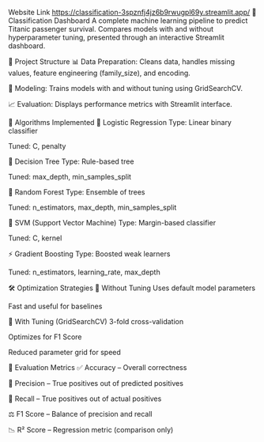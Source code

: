 Website Link  https://classification-3spznfj4jz6b9rwugpl69y.streamlit.app/
🚢 Classification Dashboard
A complete machine learning pipeline to predict Titanic passenger survival. Compares models with and without hyperparameter tuning, presented through an interactive Streamlit dashboard.

📁 Project Structure
📊 Data Preparation: Cleans data, handles missing values, feature engineering (family_size), and encoding.

🤖 Modeling: Trains models with and without tuning using GridSearchCV.

📈 Evaluation: Displays performance metrics with Streamlit interface.

🧠 Algorithms Implemented
🔹 Logistic Regression
Type: Linear binary classifier

Tuned: C, penalty

🌲 Decision Tree
Type: Rule-based tree

Tuned: max_depth, min_samples_split

🌳 Random Forest
Type: Ensemble of trees

Tuned: n_estimators, max_depth, min_samples_split

💠 SVM (Support Vector Machine)
Type: Margin-based classifier

Tuned: C, kernel

⚡ Gradient Boosting
Type: Boosted weak learners

Tuned: n_estimators, learning_rate, max_depth

🛠️ Optimization Strategies
🔸 Without Tuning
Uses default model parameters

Fast and useful for baselines

🔹 With Tuning (GridSearchCV)
3-fold cross-validation

Optimizes for F1 Score

Reduced parameter grid for speed

📏 Evaluation Metrics
✅ Accuracy – Overall correctness

🎯 Precision – True positives out of predicted positives

📢 Recall – True positives out of actual positives

⚖️ F1 Score – Balance of precision and recall

📉 R² Score – Regression metric (comparison only)
